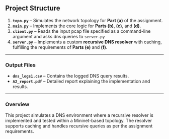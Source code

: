 ## Project Structure

1. **`topo.py`** – Simulates the network topology for **Part (a)** of the assignment.  
2. **`main.py`** – Implements the core logic for **Parts (b)**, **(c)**, and **(d)**.  
3. **`client.py`** – Reads the input pcap file specified as a command-line argument and asks dns queries to `server.py`
4. **`server.py`** – Implements a custom **recursive DNS resolver** with caching, fulfilling the requirements of **Parts (e)** and **(f)**.

---

### Output Files

- **`dns_logs1.csv`** – Contains the logged DNS query results.  
- **`A2_report.pdf`** – Detailed report explaining the implementation and results.

---

### Overview

This project simulates a DNS environment where a recursive resolver is implemented and tested within a Mininet-based topology.  The resolver supports caching and handles recursive queries as per the assignment requirements.
